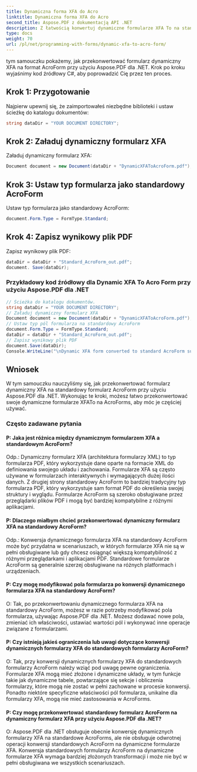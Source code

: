 ```yaml
---
title: Dynamiczna forma XFA do Acro
linktitle: Dynamiczna forma XFA do Acro
second_title: Aspose.PDF z dokumentacją API .NET
description: Z łatwością konwertuj dynamiczne formularze XFA To na standardowe formularze AcroForm za pomocą Aspose.PDF dla .NET.
type: docs
weight: 70
url: /pl/net/programming-with-forms/dynamic-xfa-to-acro-form/
---
```

tym samouczku pokażemy, jak przekonwertować formularz dynamiczny XFA na format AcroForm przy użyciu Aspose.PDF dla .NET. Krok po kroku wyjaśnimy kod źródłowy C#, aby poprowadzić Cię przez ten proces.

## Krok 1: Przygotowanie

Najpierw upewnij się, że zaimportowałeś niezbędne biblioteki i ustaw ścieżkę do katalogu dokumentów:

```csharp
string dataDir = "YOUR DOCUMENT DIRECTORY";
```

## Krok 2: Załaduj dynamiczny formularz XFA

Załaduj dynamiczny formularz XFA:

```csharp
Document document = new Document(dataDir + "DynamicXFAToAcroForm.pdf");
```

## Krok 3: Ustaw typ formularza jako standardowy AcroForm

Ustaw typ formularza jako standardowy AcroForm:

```csharp
document.Form.Type = FormType.Standard;
```

## Krok 4: Zapisz wynikowy plik PDF

Zapisz wynikowy plik PDF:

```csharp
dataDir = dataDir + "Standard_AcroForm_out.pdf";
document. Save(dataDir);
```

### Przykładowy kod źródłowy dla Dynamic XFA To Acro Form przy użyciu Aspose.PDF dla .NET 
```csharp
// Ścieżka do katalogu dokumentów.
string dataDir = "YOUR DOCUMENT DIRECTORY";
// Załaduj dynamiczny formularz XFA
Document document = new Document(dataDir + "DynamicXFAToAcroForm.pdf");
// Ustaw typ pól formularza na standardowy AcroForm
document.Form.Type = FormType.Standard;
dataDir = dataDir + "Standard_AcroForm_out.pdf";
// Zapisz wynikowy plik PDF
document.Save(dataDir);
Console.WriteLine("\nDynamic XFA form converted to standard AcroForm successfully.\nFile saved at " + dataDir);
```

## Wniosek

W tym samouczku nauczyliśmy się, jak przekonwertować formularz dynamiczny XFA na standardowy formularz AcroForm przy użyciu Aspose.PDF dla .NET. Wykonując te kroki, możesz łatwo przekonwertować swoje dynamiczne formularze XFATo na AcroForms, aby móc je częściej używać.

### Często zadawane pytania

#### P: Jaka jest różnica między dynamicznym formularzem XFA a standardowym AcroForm?

Odp.: Dynamiczny formularz XFA (architektura formularzy XML) to typ formularza PDF, który wykorzystuje dane oparte na formacie XML do definiowania swojego układu i zachowania. Formularze XFA są często używane w formularzach interaktywnych i wymagających dużej ilości danych. Z drugiej strony standardowy AcroForm to bardziej tradycyjny typ formularza PDF, który wykorzystuje sam format PDF do określenia swojej struktury i wyglądu. Formularze AcroForm są szeroko obsługiwane przez przeglądarki plików PDF i mogą być bardziej kompatybilne z różnymi aplikacjami.

#### P: Dlaczego miałbym chcieć przekonwertować dynamiczny formularz XFA na standardowy AcroForm?

Odp.: Konwersja dynamicznego formularza XFA na standardowy AcroForm może być przydatna w scenariuszach, w których formularze XFA nie są w pełni obsługiwane lub gdy chcesz osiągnąć większą kompatybilność z różnymi przeglądarkami i aplikacjami PDF. Standardowe formularze AcroForm są generalnie szerzej obsługiwane na różnych platformach i urządzeniach.

#### P: Czy mogę modyfikować pola formularza po konwersji dynamicznego formularza XFA na standardowy AcroForm?

O: Tak, po przekonwertowaniu dynamicznego formularza XFA na standardowy AcroForm, możesz w razie potrzeby modyfikować pola formularza, używając Aspose.PDF dla .NET. Możesz dodawać nowe pola, zmieniać ich właściwości, ustawiać wartości pól i wykonywać inne operacje związane z formularzami.

#### P: Czy istnieją jakieś ograniczenia lub uwagi dotyczące konwersji dynamicznych formularzy XFA do standardowych formularzy AcroForm?

O: Tak, przy konwersji dynamicznych formularzy XFA do standardowych formularzy AcroForm należy wziąć pod uwagę pewne ograniczenia. Formularze XFA mogą mieć złożone i dynamiczne układy, w tym funkcje takie jak dynamiczne tabele, powtarzające się sekcje i obliczenia formularzy, które mogą nie zostać w pełni zachowane w procesie konwersji. Ponadto niektóre specyficzne właściwości pól formularza, unikalne dla formularzy XFA, mogą nie mieć zastosowania w AcroForms.

#### P: Czy mogę przekonwertować standardowy formularz AcroForm na dynamiczny formularz XFA przy użyciu Aspose.PDF dla .NET?

O: Aspose.PDF dla .NET obsługuje obecnie konwersję dynamicznych formularzy XFA na standardowe AcroForms, ale nie obsługuje odwrotnej operacji konwersji standardowych AcroForm na dynamiczne formularze XFA. Konwersja standardowych formularzy AcroForm na dynamiczne formularze XFA wymaga bardziej złożonych transformacji i może nie być w pełni obsługiwana we wszystkich scenariuszach.